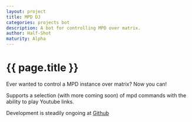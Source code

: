 ```yaml
---
layout: project
title: MPD DJ
categories: projects bot
description: A bot for controlling MPD over matrix.
author: Half-Shot
maturity: Alpha
---
```


# {{ page.title }}

Ever wanted to control a MPD instance over matrix? Now you can!

Supports a selection (with more coming soon) of mpd commands with the ability to play Youtube links.

Development is steadily ongoing at [Github](https://github.com/Half-Shot/matrix-mpd-dj)

